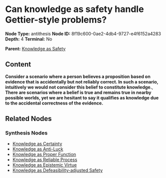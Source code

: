 # Can knowledge as safety handle Gettier-style problems?

**Node Type:** antithesis
**Node ID:** 8f19c600-0ae2-4db4-9727-e4f6152a4283
**Depth:** 4
**Terminal:** No

**Parent:** [Knowledge as Safety](knowledge-as-safety-synthesis-1d2b71e5-097d-4ef1-a480-64997ac7d337.md)

## Content

**Consider a scenario where a person believes a proposition based on evidence that is accidentally but not reliably correct. In such a scenario, intuitively we would not consider this belief to constitute knowledge.**, **There are scenarios where a belief is true and remains true in nearby possible worlds, yet we are hesitant to say it qualifies as knowledge due to the accidental correctness of the evidence.**

## Related Nodes

### Synthesis Nodes

- [Knowledge as Certainty](knowledge-as-certainty-synthesis-37bf491e-6a8f-4848-b169-9df5b892dfa0.md)
- [Knowledge as Anti-Luck](knowledge-as-anti-luck-synthesis-ce0c4853-5c23-4eeb-adf1-fff326a3f0cd.md)
- [Knowledge as Proper Function](knowledge-as-proper-function-synthesis-61c65a02-c447-463f-8ecf-df3b286a2d8a.md)
- [Knowledge as Reliable Process](knowledge-as-reliable-process-synthesis-0ec4fcfd-fa62-4d27-983a-c09bbbf7efd7.md)
- [Knowledge as Epistemic Virtue](knowledge-as-epistemic-virtue-synthesis-17e3cc54-84e1-46c6-81f8-ee8d9971dd59.md)
- [Knowledge as Defeasibility-adjusted Safety](knowledge-as-defeasibility-adjusted-safety-synthesis-5d139118-c37a-4078-9144-9e69c5243173.md)
